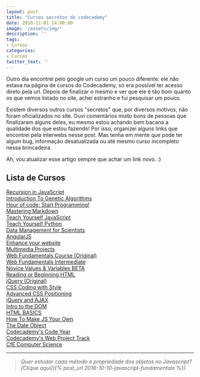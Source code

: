 ```yaml
---
layout: post
title: "Cursos secretos do codecademy"
date: 2016-11-01 14:00:00
image: '/assets/img/'
description: ''
tags:
- Cursos
categories:
- Cursos
twitter_text: ''
---
```


Outro dia encontrei pelo google um curso um pouco diferente: ele não estava na página de cursos do Codecademy, só era possível ter acesso direto pela url. Depois de finalizar o mesmo e ver que ele é tão bom quanto os que vemos listado no site, achei estranho e fui pesquisar um pouco.

Existem diversos outros cursos "secretos" que, por diversos motivos, não foram oficializados no site. Ouvi comentários muito bons de pessoas que finalizaram alguns deles, eu mesmo estou achando bem bacana a qualidade dos que estou fazendo! Por isso, organizei alguns links que encontrei pela interwebs nesse post. Mas tenha em mente que pode ter algum bug, informação desatualizada ou até mesmo curso incompleto nessa brincadeira.

Ah, vou atualizar esse artigo sempre que achar um link novo. :)

## Lista de Cursos

[Recursion in JavaScript](https://www.codecademy.com/courses/javascript-lesson-205/2/1)  
[Introduction To Genetic Algorithms](https://www.codecademy.com/courses/javascript-beginner-en-pqhEw/0/1)  
[Hour of code: Start Programming!](https://www.codecademy.com/courses/intro-to-JS-hour-of-code/0/1)  
[Mastering Markdown](https://www.codecademy.com/courses/web-intermediate-en-Bw3bg/0/1)  
[Teach Yourself JavaScript](https://www.codecademy.com/en/tracks/teachyourself)  
[Teach Yourself Python](https://www.codecademy.com/courses/python-beginner-en-fymF4/0/1)  
[Data Management for Scientists](https://www.codecademy.com/courses/data-management-for-scientists/0/1)  
[AngularJS](http://www.codecademy.com/courses/javascript-advanced-en-2hJ3J/0/1)  
[Enhance your website](https://www.codecademy.com/courses/web-beginner-en-AgcGq/0/1)  
[Multimedia Projects](http://www.codecademy.com/tracks/multimedia-demo)  
[Web Fundamentals Course (Original)](http://www.codecademy.com/en/tracks/web-original)  
[Web Fundamentals Intermediate](http://www.codecademy.com/courses/web-intermediate-en-Bw3bg/0/1)  
[Novice Values & Variables BETA](http://www.codecademy.com/courses/novice-variables/0/1)  
[Reading or Beginning HTML](https://www.codecademy.com/courses/web-beginner-en-uITVm/0/1)  
[jQuery (Original)](http://www.codecademy.com/en/tracks/jquery-original)  
[CSS Coding with Style](http://www.codecademy.com/courses/css-coding-with-style/0/1)  
[Advanced CSS Positioning](http://www.codecademy.com/courses/advanced-css-positioning/0/1)  
[jQuery and AJAX](http://www.codecademy.com/courses/javascript-beginner-en-g7vdk/0/1)  
[Intro to the DOM](http://www.codecademy.com/courses/intro-to-the-dom/0/1)  
[HTML BASICS](https://www.codecademy.com/courses/web-beginner-en-MWF0C-FYSv3-r1rYm/0/1)  
[How To Make JS Your Own](http://www.codecademy.com/courses/javascript-intermediate-en-2nQQb/0/1)  
[The Date Object](http://www.codecademy.com/courses/the-date-object/0/1)  
[Codecademy's Code Year](http://www.codecademy.com/en/tracks/code-year)  
[Codecademy's Web Project Track](http://www.codecademy.com/tracks/projects)  
[CfE Computer Science](https://www.codecademy.com/courses/web-beginner-en-8l45k/0/1)  




---

> _Quer estudar cada método e propriedade dos objetos no Javascript? [Clique aqui]({% post_url 2016-10-10-javascript-fundamentals %})._